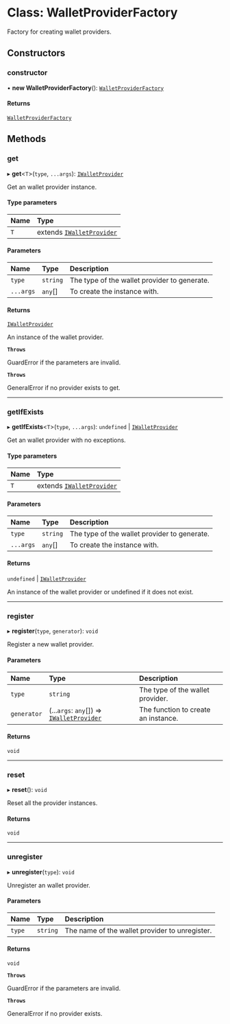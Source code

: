 # Class: WalletProviderFactory

Factory for creating wallet providers.

## Constructors

### constructor

• **new WalletProviderFactory**(): [`WalletProviderFactory`](WalletProviderFactory.md)

#### Returns

[`WalletProviderFactory`](WalletProviderFactory.md)

## Methods

### get

▸ **get**\<`T`\>(`type`, `...args`): [`IWalletProvider`](../interfaces/IWalletProvider.md)

Get an wallet provider instance.

#### Type parameters

| Name | Type |
| :------ | :------ |
| `T` | extends [`IWalletProvider`](../interfaces/IWalletProvider.md) |

#### Parameters

| Name | Type | Description |
| :------ | :------ | :------ |
| `type` | `string` | The type of the wallet provider to generate. |
| `...args` | `any`[] | To create the instance with. |

#### Returns

[`IWalletProvider`](../interfaces/IWalletProvider.md)

An instance of the wallet provider.

**`Throws`**

GuardError if the parameters are invalid.

**`Throws`**

GeneralError if no provider exists to get.

___

### getIfExists

▸ **getIfExists**\<`T`\>(`type`, `...args`): `undefined` \| [`IWalletProvider`](../interfaces/IWalletProvider.md)

Get an wallet provider with no exceptions.

#### Type parameters

| Name | Type |
| :------ | :------ |
| `T` | extends [`IWalletProvider`](../interfaces/IWalletProvider.md) |

#### Parameters

| Name | Type | Description |
| :------ | :------ | :------ |
| `type` | `string` | The type of the wallet provider to generate. |
| `...args` | `any`[] | To create the instance with. |

#### Returns

`undefined` \| [`IWalletProvider`](../interfaces/IWalletProvider.md)

An instance of the wallet provider or undefined if it does not exist.

___

### register

▸ **register**(`type`, `generator`): `void`

Register a new wallet provider.

#### Parameters

| Name | Type | Description |
| :------ | :------ | :------ |
| `type` | `string` | The type of the wallet provider. |
| `generator` | (...`args`: `any`[]) => [`IWalletProvider`](../interfaces/IWalletProvider.md) | The function to create an instance. |

#### Returns

`void`

___

### reset

▸ **reset**(): `void`

Reset all the provider instances.

#### Returns

`void`

___

### unregister

▸ **unregister**(`type`): `void`

Unregister an wallet provider.

#### Parameters

| Name | Type | Description |
| :------ | :------ | :------ |
| `type` | `string` | The name of the wallet provider to unregister. |

#### Returns

`void`

**`Throws`**

GuardError if the parameters are invalid.

**`Throws`**

GeneralError if no provider exists.
